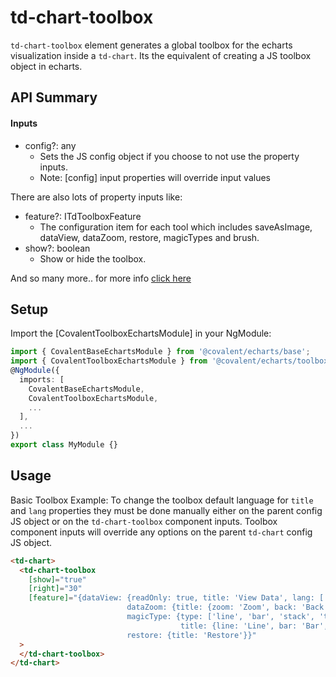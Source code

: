 # td-chart-toolbox

`td-chart-toolbox` element generates a global toolbox for the echarts visualization inside a `td-chart`. Its the equivalent of creating a JS toolbox object in echarts.

## API Summary

#### Inputs

- config?: any
  - Sets the JS config object if you choose to not use the property inputs.
  - Note: [config] input properties will override input values

There are also lots of property inputs like:

- feature?: ITdToolboxFeature
  - The configuration item for each tool which includes saveAsImage, dataView, dataZoom, restore, magicTypes and brush.
- show?: boolean
  - Show or hide the toolbox.

And so many more.. for more info [click here](https://echarts.apache.org/en/option.html#toolbox)

## Setup

Import the [CovalentToolboxEchartsModule] in your NgModule:

```typescript
import { CovalentBaseEchartsModule } from '@covalent/echarts/base';
import { CovalentToolboxEchartsModule } from '@covalent/echarts/toolbox';
@NgModule({
  imports: [
    CovalentBaseEchartsModule,
    CovalentToolboxEchartsModule,
    ...
  ],
  ...
})
export class MyModule {}
```

## Usage

Basic Toolbox Example: To change the toolbox default language for `title` and `lang` properties they must be done manually either on the parent config JS object or on the `td-chart-toolbox` component inputs. Toolbox component inputs will override any options on the parent `td-chart` config JS object.

```html
<td-chart>
  <td-chart-toolbox
    [show]="true"
    [right]="30"
    [feature]="{dataView: {readOnly: true, title: 'View Data', lang: ['Data View', 'Turn Off', 'Refresh']},
                          dataZoom: {title: {zoom: 'Zoom', back: 'Back'}},
                          magicType: {type: ['line', 'bar', 'stack', 'tiled'], 
                                      title: {line: 'Line', bar: 'Bar', stack: 'Stack', tiled: 'Tiled'}},
                          restore: {title: 'Restore'}}"
  >
  </td-chart-toolbox>
</td-chart>
```
